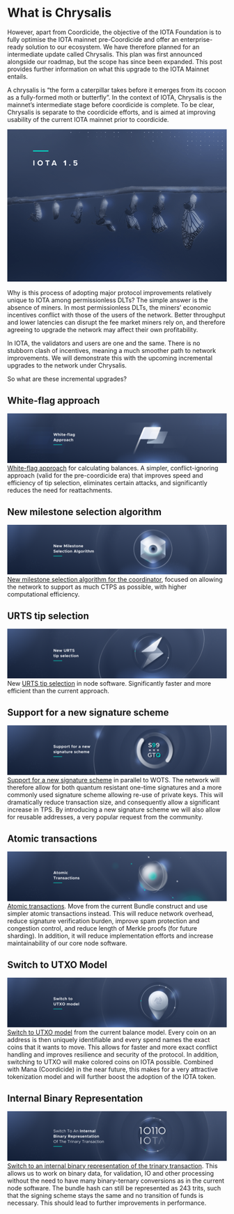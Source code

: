# What is Chrysalis

However, apart from Coordicide, the objective of the IOTA Foundation is to fully optimise the IOTA mainnet pre-Coordicide and offer an enterprise-ready solution to our ecosystem. We have therefore planned for an intermediate update called Chrysalis. This plan was first announced alongside our roadmap, but the scope has since been expanded. This post provides further information on what this upgrade to the IOTA Mainnet entails.  

A chrysalis is “the form a caterpillar takes before it emerges from its cocoon as a fully-formed moth or butterfly”. In the context of IOTA, Chrysalis is the mainnet’s intermediate stage before coordicide is complete. To be clear, Chrysalis is separate to the coordicide efforts, and is aimed at improving usability of the current IOTA mainnet prior to coordicide.  

![](../docs/assets/02_path_to.png)

Why is this process of adopting major protocol improvements relatively unique to IOTA among permissionless DLTs? The simple answer is the absence of miners. In most permissionless DLTs, the miners’ economic incentives conflict with those of the users of the network. Better throughput and lower latencies can disrupt the fee market miners rely on, and therefore agreeing to upgrade the network may affect their own profitability.  

In IOTA, the validators and users are one and the same. There is no stubborn clash of incentives, meaning a much smoother path to network improvements. We will demonstrate this with the upcoming incremental upgrades to the network under Chrysalis.

So what are these incremental upgrades?


## White-flag approach
![](../docs/assets/what_is_chrysalis/01.png)
[White-flag approach](https://iota.cafe/t/conflict-white-flag-mitigate-conflict-spamming-by-ignoring-conflicts/233) for calculating balances. A simpler, conflict-ignoring approach (valid for the pre-coordicide era) that improves speed and efficiency of tip selection, eliminates certain attacks, and significantly reduces the need for reattachments.

## New milestone selection algorithm
![](../docs/assets/what_is_chrysalis/02.png)
[New milestone selection algorithm for the coordinator](https://iota.cafe/t/coordinator-improvements/310), focused on allowing the network to support as much CTPS as possible, with higher computational efficiency.

## URTS tip selection
![](../docs/assets/what_is_chrysalis/03.png)
New [URTS tip selection](https://iota.cafe/t/almost-urts-on-a-subset/234) in node software. Significantly faster and more efficient than the current approach.


## Support for a new signature scheme
![](../docs/assets/what_is_chrysalis/04.png)
[Support for a new signature scheme](https://github.com/iotaledger/protocol-rfcs/blob/ee07797acb5940b7dbb5c3411b184ccdc6afdbb1/text/0000-ed25519-signature-scheme/0000-ed25519-signature-scheme.md) in parallel to WOTS. The network will therefore allow for both quantum resistant one-time signatures and a more commonly used signature scheme allowing re-use of private keys. This will dramatically reduce transaction size, and consequently allow a significant increase in TPS. By introducing a new signature scheme we will also allow for reusable addresses, a very popular request from the community.

## Atomic transactions
![](../docs/assets/what_is_chrysalis/05.png)
[Atomic transactions](https://iota.cafe/t/atomic-transfers-transactions-instead-of-bundles/318). Move from the current Bundle construct and use simpler atomic transactions instead. This will reduce network overhead, reduce signature verification burden, improve spam protection and congestion control, and reduce length of Merkle proofs (for future sharding). In addition, it will reduce implementation efforts and increase maintainability of our core node software.


## Switch to UTXO Model
![](../docs/assets/what_is_chrysalis/06.png)
[Switch to UTXO model](https://iota.cafe/t/switching-to-utxo-model-for-balances-colored-coins-easier-conflict-resolution/229) from the current balance model. Every coin on an address is then uniquely identifiable and every spend names the exact coins that it wants to move. This allows for faster and more exact conflict handling and improves resilience and security of the protocol. In addition, switching to UTXO will make colored coins on IOTA possible. Combined with Mana (Coordicide) in the near future, this makes for a very attractive tokenization model and will further boost the adoption of the IOTA token.


## Internal Binary Representation
![](../docs/assets/what_is_chrysalis/07.png)
[Switch to an internal binary representation of the trinary transaction](https://iota.cafe/t/binary-transaction-layout/324). This allows us to work on binary data, for validation, IO and other processing without the need to have many binary-ternary conversions as in the current node software. The bundle hash can still be represented as 243 trits, such that the signing scheme stays the same and no transition of funds is necessary. This should lead to further improvements in performance.
